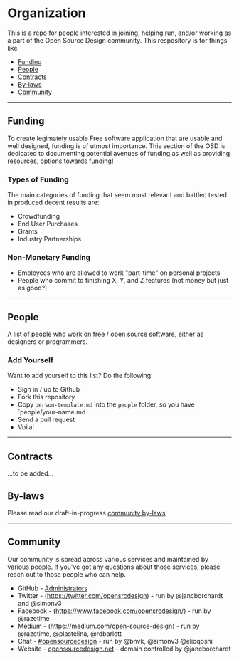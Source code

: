 Organization
============

This is a repo for people interested in joining, helping run, and/or working
as a part of the Open Source Design community. This respository is for things
like

- [Funding](#funding)
- [People](#people)
- [Contracts](#contracts)
- [By-laws](#by-laws)
- [Community](#community)

---

## Funding

To create legimately usable Free software application that are usable and well designed, funding is of utmost importance. This section of the OSD is dedicated to documenting potential avenues of funding as well as providing resources, options towards funding!

### Types of Funding

The main categories of funding that seem most relevant and battled tested in produced decent results are:

- Crowdfunding
- End User Purchases
- Grants
- Industry Partnerships

### Non-Monetary Funding

- Employees who are allowed to work "part-time" on personal projects
- People who commit to finishing X, Y, and Z features (not money but just as good?)

---

## People

A list of people who work on free / open source software, either as designers or programmers.

### Add Yourself

Want to add yourself to this list? Do the following:

* Sign in / up to Github
* Fork this repository
* Copy `person-template.md` into the `people` folder, so you have `people/your-name.md
* Send a pull request
* Voila!

---

## Contracts

...to be added...

## By-laws

Please read our draft-in-progress [community by-laws](http://opensourcedesign.net/by-laws/)

---

## Community

Our community is spread across various services and maintained by various people. If you've got any questions about those services, please reach out to those people who can help.

* GitHub - [Administrators](https://github.com/orgs/opensourcedesign/people?utf8=%E2%9C%93&query=role%3Aowner+)
* Twitter - (https://twitter.com/opensrcdesign) - run by @jancborchardt and @simonv3
* Facebook - (https://www.facebook.com/opensrcdesign/) - run by @razetime
* Medium - (https://medium.com/open-source-design) - run by @razetime, @plastelina, @rdbarlett
* Chat - [#opensourcedesign](http://chat.opensourcedesign.net) - run by @bnvk, @simonv3 @elioqoshi
* Website - [opensourcedesign.net](http://opensourcedesign.net) - domain controlled by @jancborchardt
